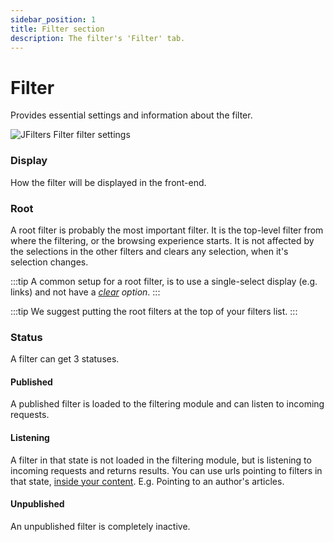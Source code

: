 ```yaml
---
sidebar_position: 1
title: Filter section
description: The filter's 'Filter' tab.
---
```


# Filter

Provides essential settings and information about the filter.

![JFilters Filter filter settings](/img/component/filter-filter.png)

### Display
How the filter will be displayed in the front-end.
### Root
A root filter is probably the most important filter.
It is the top-level filter from where the filtering, or the browsing experience starts.
It is not affected by the selections in the other filters and clears any selection, when it's selection changes.

:::tip
A common setup for a root filter, is to use a single-select display (e.g. links) and not have a *[clear](/component/filter-config/basic#show-clear) option*.
:::

:::tip
We suggest putting the root filters at the top of your filters list.
:::

### Status
A filter can get 3 statuses.
#### Published
A published filter is loaded to the filtering module and can listen to incoming requests.
#### Listening
A filter in that state is not loaded in the filtering module, but is listening to incoming requests and returns results.
You can use urls pointing to filters in that state, [inside your content](https://blue-coder.com/help/blog/using-clickable-custom-fields-and-tags-in-your-joomla-text). E.g. Pointing to an author's articles.

#### Unpublished
An unpublished filter is completely inactive.